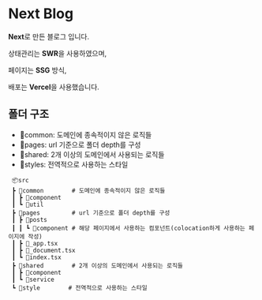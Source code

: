 # Next Blog

**Next**로 만든 블로그 입니다.

상태관리는 **SWR**을 사용하였으며,

페이지는 **SSG** 방식,

배포는 **Vercel**을 사용했습니다.

## 폴더 구조

- 📂common: 도메인에 종속적이지 않은 로직들
- 📂pages: url 기준으로 폴더 depth를 구성
- 📂shared: 2개 이상의 도메인에서 사용되는 로직들
- 📂styles: 전역적으로 사용하는 스타일

```
 📦src
 ┣ 📂common        # 도메인에 종속적이지 않은 로직들
 ┃ ┣ 📂component
 ┃ ┗ 📂util
 ┣ 📂pages         # url 기준으로 폴더 depth를 구성
 ┃ ┣ 📂posts
 ┃ ┃ ┗ 📂component # 해당 페이지에서 사용하는 컴포넌트(colocation하게 사용하는 페이지에 작성)
 ┃ ┣ 📜_app.tsx
 ┃ ┣ 📜_document.tsx
 ┃ ┗ 📜index.tsx
 ┣ 📂shared        # 2개 이상의 도메인에서 사용되는 로직들
 ┃ ┣ 📂component
 ┃ ┗ 📂service
 ┗ 📂style        # 전역적으로 사용하는 스타일
```

